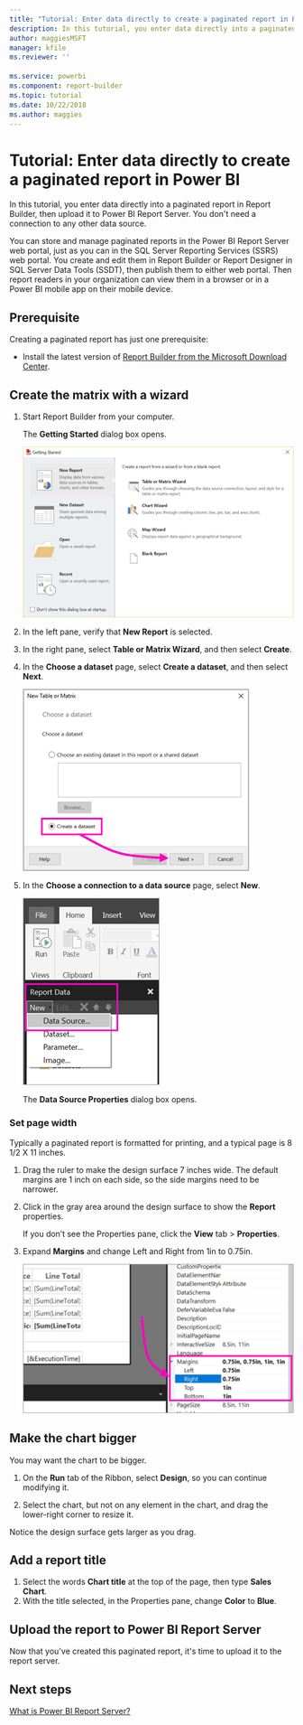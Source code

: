 ```yaml
---
title: "Tutorial: Enter data directly to create a paginated report in Power BI | Microsoft Docs"
description: In this tutorial, you enter data directly into a paginated report in Report Builder, then upload it to Power BI Report Server. 
author: maggiesMSFT
manager: kfile
ms.reviewer: ''

ms.service: powerbi
ms.component: report-builder
ms.topic: tutorial
ms.date: 10/22/2018
ms.author: maggies
---
```


# Tutorial: Enter data directly to create a paginated report in Power BI

In this tutorial, you enter data directly into a paginated report in Report Builder, then upload it to Power BI Report Server. You don't need a connection to any other data source. 

You can store and manage paginated reports in the Power BI Report Server web portal, just as you can in the SQL Server Reporting Services (SSRS) web portal. You create and edit them in Report Builder or Report Designer in SQL Server Data Tools (SSDT), then publish them to either web portal. Then report readers in your organization can view them in a browser or in a Power BI mobile app on their mobile device.
 
## Prerequisite  

Creating a paginated report has just one prerequisite:

- Install the latest version of [Report Builder from the Microsoft Download Center](https://www.microsoft.com/download/details.aspx?id=53613). 

## Create the matrix with a wizard
  
1.  Start Report Builder from your computer.  
  
     The **Getting Started** dialog box opens.  
  
     ![Report Builder Getting Started ](media/paginated-reports-tutorial-enter-data/power-bi-paginated-get-started.png)
  
1.  In the left pane, verify that **New Report** is selected.  
  
3.  In the right pane, select **Table or Matrix Wizard**, and then select **Create**.  
  
4.  In the **Choose a dataset** page, select **Create a dataset**, and then select **Next**.  

    ![Create a dataset](media/paginated-reports-tutorial-enter-data/power-bi-paginated-create-dataset.png)
  
5.  In the **Choose a connection to a data source** page, select **New**. 

    ![New data source](media/paginated-reports-embedded-data-source/power-bi-paginated-new-data-source.png)
  
     The **Data Source Properties** dialog box opens.  
  
### Set page width

Typically a paginated report is formatted for printing, and a typical page is 8 1/2 X 11 inches. 

1. Drag the ruler to make the design surface 7 inches wide. The default margins are 1 inch on each side, so the side margins need to be narrower.

1. Click in the gray area around the design surface to show the **Report** properties.

    If you don’t see the Properties pane, click the **View** tab > **Properties**.

2. Expand **Margins** and change Left and Right from 1in to 0.75in. 

    ![Set page margins](media/paginated-reports-tutorial-enter-data/power-bi-paginated-set-margins.png)
  
## Make the chart bigger  
You may want the chart to be bigger. 

1. On the **Run** tab of the Ribbon, select **Design**, so you can continue modifying it.  
 
2. Select the chart, but not on any element in the chart, and drag the lower-right corner to resize it.  

Notice the design surface gets larger as you drag.
  
## Add a report title  

1. Select the words **Chart title** at the top of the page, then type **Sales Chart**.  
2. With the title selected, in the Properties pane, change **Color** to **Blue**.
  
##  Upload the report to Power BI Report Server

Now that you've created this paginated report, it's time to upload it to the report server.


## Next steps

[What is Power BI Report Server?](report-server/get-started.md)

